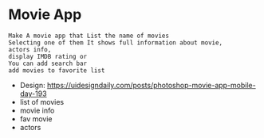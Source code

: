 # Movie App

    Make A movie app that List the name of movies
    Selecting one of them It shows full information about movie,
    actors info,
    display IMDB rating or
    You can add search bar 
    add movies to favorite list

-   Design: https://uidesigndaily.com/posts/photoshop-movie-app-mobile-day-193
-   list of movies
-   movie info
-   fav movie
-   actors
